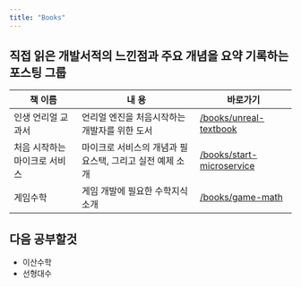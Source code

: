 ```yaml
---
title: "Books"
---
```


## 직접 읽은 개발서적의 느낀점과 주요 개념을 요약 기록하는 포스팅 그룹

| 책 이름             | 내 용                              | 바로가기                                                        |
|------------------|----------------------------------|-------------------------------------------------------------|
| 인생 언리얼 교과서       | 언리얼 엔진을 처음시작하는 개발자를 위한 도서        | [/books/unreal-textbook](/books/unreal-textbook.html)       |
| 처음 시작하는 마이크로 서비스 | 마이크로 서비스의 개념과 필요스택, 그리고 실전 예제 소개 | [/books/start-microservice](/books/start-microservice.html) |
| 게임수학             | 게임 개발에 필요한 수학지식 소개               | [/books/game-math](/books/game-math.html)                   |

## 다음 공부할것 
* 이산수학
* 선형대수
